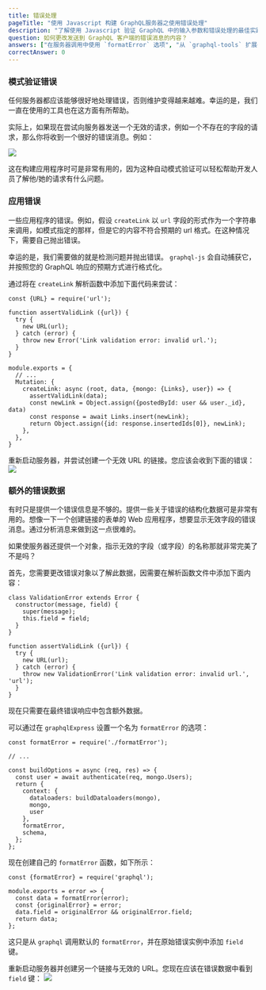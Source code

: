 ```yaml
---
title: 错误处理
pageTitle: "使用 Javascript 构建 GraphQL服务器之使用错误处理"
description: "了解使用 Javascript 验证 GraphQL 中的输入参数和错误处理的最佳实践。"
question: 如何更改发送到 GraphQL 客户端的错误消息的内容？
answers: ["在服务器调用中使用 `formatError` 选项", "从 `graphql-tools` 扩展一个特殊的错误类", "需要自己捕获错误并更改其内容", "没法子"]
correctAnswer: 0
---
```


### 模式验证错误

任何服务器都应该能够很好地处理错误，否则维护变得越来越难。幸运的是，我们一直在使用的工具也在这方面有所帮助。

实际上，如果现在尝试向服务器发送一个无效的请求，例如一个不存在的字段的请求，那么你将收到一个很好的错误消息。例如：

![](https://i.imgur.com/Br8oZzr.png)

这在构建应用程序时可是非常有用的，因为这种自动模式验证可以轻松帮助开发人员了解他/她的请求有什么问题。

### 应用错误

一些应用程序的错误。例如，假设 `createLink` 以 `url` 字段的形式作为一个字符串来调用，如模式指定的那样，但是它的内容不符合预期的 url 格式。在这种情况下，需要自己抛出错误。

幸运的是，我们需要做的就是检测问题并抛出错误。 `graphql-js` 会自动捕获它，并按照您的 GraphQL 响应的预期方式进行格式化。

<Instruction>

通过将在 `createLink` 解析函数中添加下面代码来尝试：

```js(path=".../hackernews-graphql-js/src/schema/resolvers.js")
const {URL} = require('url');

function assertValidLink ({url}) {
  try {
    new URL(url);
  } catch (error) {
    throw new Error('Link validation error: invalid url.');
  }
}

module.exports = {
  // ...
  Mutation: {
    createLink: async (root, data, {mongo: {Links}, user}) => {
      assertValidLink(data);
      const newLink = Object.assign({postedById: user && user._id}, data)
      const response = await Links.insert(newLink);
      return Object.assign({id: response.insertedIds[0]}, newLink);
    },
  },
}
```

</Instruction>

<Instruction>

重新启动服务器，并尝试创建一个无效 URL 的链接。您应该会收到下面的错误：
![](https://i.imgur.com/9Av5Flx.png)

</Instruction>

### 额外的错误数据

有时只是提供一个错误信息是不够的。提供一些关于错误的结构化数据可是非常有用的。想像一下一个创建链接的表单的 Web 应用程序，想要显示无效字段的错误消息。通过分析消息来做到这一点很难的。

如果使服务器还提供一个对象，指示无效的字段（或字段）的名称那就非常完美了不是吗？

<Instruction>

首先，您需要更改错误对象以了解此数据，因需要在解析函数文件中添加下面内容：

```js(path=".../hackernews-graphql-js/src/schema/resolvers.js")
class ValidationError extends Error {
  constructor(message, field) {
    super(message);
    this.field = field;
  }
}

function assertValidLink ({url}) {
  try {
    new URL(url);
  } catch (error) {
    throw new ValidationError('Link validation error: invalid url.', 'url');
  }
}
```

</Instruction>

现在只需要在最终错误响应中包含额外数据。

<Instruction>

可以通过在 `graphqlExpress` 设置一个名为 `formatError` 的选项：

```js{1-1,13-13}(path=".../hackernews-graphql-js/src/index.js")
const formatError = require('./formatError');

// ...

const buildOptions = async (req, res) => {
  const user = await authenticate(req, mongo.Users);
  return {
    context: {
      dataloaders: buildDataloaders(mongo),
      mongo,
      user
    },
    formatError,
    schema,
  };
};
```

</Instruction>

<Instruction>

现在创建自己的 `formatError` 函数，如下所示：

```js(path=".../hackernews-graphql-js/src/formatError.js")
const {formatError} = require('graphql');

module.exports = error => {
  const data = formatError(error);
  const {originalError} = error;
  data.field = originalError && originalError.field;
  return data;
};
```

</Instruction>

这只是从 `graphql` 调用默认的 `formatError`，并在原始错误实例中添加 `field` 键。

<Instruction>

重新启动服务器并创建另一个链接与无效的 URL。您现在应该在错误数据中看到 `field` 键：
![](https://i.imgur.com/z19TbWS.png)

</Instruction>